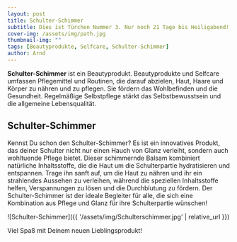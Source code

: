 ```yaml
---
layout: post
title: Schulter-Schimmer
subtitle: Dies ist Türchen Nummer 3. Nur noch 21 Tage bis Heiligabend!
cover-img: /assets/img/path.jpg
thumbnail-img: ""
tags: [Beautyprodukte, Selfcare, Schulter-Schimmer]
author: Arnd
---
```


**Schulter-Schimmer** ist ein Beautyprodukt. Beautyprodukte und Selfcare umfassen Pflegemittel und Routinen, die darauf abzielen, Haut, Haare und Körper zu nähren und zu pflegen. Sie fördern das Wohlbefinden und die Gesundheit. Regelmäßige Selbstpflege stärkt das Selbstbewusstsein und die allgemeine Lebensqualität.

## Schulter-Schimmer

Kennst Du schon den Schulter-Schimmer? Es ist ein innovatives Produkt, das deiner Schulter nicht nur einen Hauch von Glanz verleiht, sondern auch wohltuende Pflege bietet. Dieser schimmernde Balsam kombiniert natürliche Inhaltsstoffe, die die Haut um die Schulterpartie hydratisieren und entspannen. Trage ihn sanft auf, um die Haut zu nähren und ihr ein strahlendes Aussehen zu verleihen, während die speziellen Inhaltsstoffe helfen, Verspannungen zu lösen und die Durchblutung zu fördern. Der Schulter-Schimmer ist der ideale Begleiter für alle, die sich eine Kombination aus Pflege und Glanz für ihre Schulterpartie wünschen!

![Schulter-Schimmer]({{ '/assets/img/Schulterschimmer.jpg' | relative_url }})

Viel Spaß mit Deinem neuen Lieblingsprodukt!